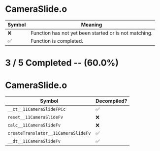 # CameraSlide.o
| Symbol | Meaning 
| ------------- | ------------- 
| :x: | Function has not yet been started or is not matching. 
| :white_check_mark: | Function is completed. 


# 3 / 5 Completed -- (60.0%)
# CameraSlide.o
| Symbol | Decompiled? |
| ------------- | ------------- |
| `__ct__11CameraSlideFPCc` | :white_check_mark: |
| `reset__11CameraSlideFv` | :x: |
| `calc__11CameraSlideFv` | :x: |
| `createTranslator__11CameraSlideFv` | :white_check_mark: |
| `__dt__11CameraSlideFv` | :white_check_mark: |
